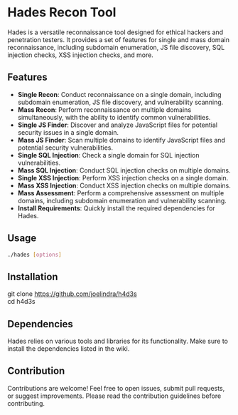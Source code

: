 # Hades Recon Tool

Hades is a versatile reconnaissance tool designed for ethical hackers and penetration testers. It provides a set of features for single and mass domain reconnaissance, including subdomain enumeration, JS file discovery, SQL injection checks, XSS injection checks, and more.

## Features

- **Single Recon**: Conduct reconnaissance on a single domain, including subdomain enumeration, JS file discovery, and vulnerability scanning.
- **Mass Recon**: Perform reconnaissance on multiple domains simultaneously, with the ability to identify common vulnerabilities.
- **Single JS Finder**: Discover and analyze JavaScript files for potential security issues in a single domain.
- **Mass JS Finder**: Scan multiple domains to identify JavaScript files and potential security vulnerabilities.
- **Single SQL Injection**: Check a single domain for SQL injection vulnerabilities.
- **Mass SQL Injection**: Conduct SQL injection checks on multiple domains.
- **Single XSS Injection**: Perform XSS injection checks on a single domain.
- **Mass XSS Injection**: Conduct XSS injection checks on multiple domains.
- **Mass Assessment**: Perform a comprehensive assessment on multiple domains, including subdomain enumeration and vulnerability scanning.
- **Install Requirements**: Quickly install the required dependencies for Hades.

## Usage

```bash
./hades [options]
```

## Installation
git clone https://github.com/joelindra/h4d3s<br>
cd h4d3s

## Dependencies
Hades relies on various tools and libraries for its functionality. Make sure to install the dependencies listed in the wiki.

## Contribution
Contributions are welcome! Feel free to open issues, submit pull requests, or suggest improvements. Please read the contribution guidelines before contributing.
